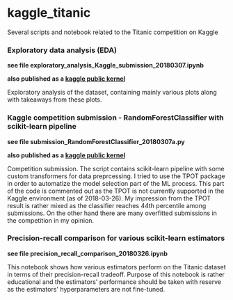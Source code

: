 # kaggle_titanic
Several scripts and notebook related to the Titanic competition on Kaggle

### Exploratory data analysis (EDA)

**see file exploratory_analysis_Kaggle_submission_20180307.ipynb**

**also published as a [kaggle public kernel](https://www.kaggle.com/pepacz/titanic-dataset-exploratory-analysis)**

Exploratory analysis of the dataset, containing mainly various plots along with takeaways from these plots.

### Kaggle competition submission - RandomForestClassifier with scikit-learn pipeline

**see file submission_RandomForestClassifier_20180307a.py**

**also published as a [kaggle public kernel](https://www.kaggle.com/pepacz/randomforestclassifier-with-sklearn-pipeline)**

Competition submission. The script contains scikit-learn pipeline with some custom transformers for data preprcessing. I tried to use the TPOT package in order to automatize the model selection part of the ML process. This part of the code is commented out as the TPOT is not currently supported in the Kaggle environment (as of 2018-03-26). My impression from the TPOT result is rather mixed as the classifier reaches 44th percentile among submissions. On the other hand there are many overfitted submissions in the competition in my opinion.

### Precision-recall comparison for various scikit-learn estimators

**see file precision_recall_comparison_20180326.ipynb**

This notebook shows how various estimators perform on the Titanic dataset in terms of their precision-recall tradeoff. Purpose of this notebook is rather educational and the estimators' performance should be taken with reserve as the estimators' hyperparameters are not fine-tuned.
